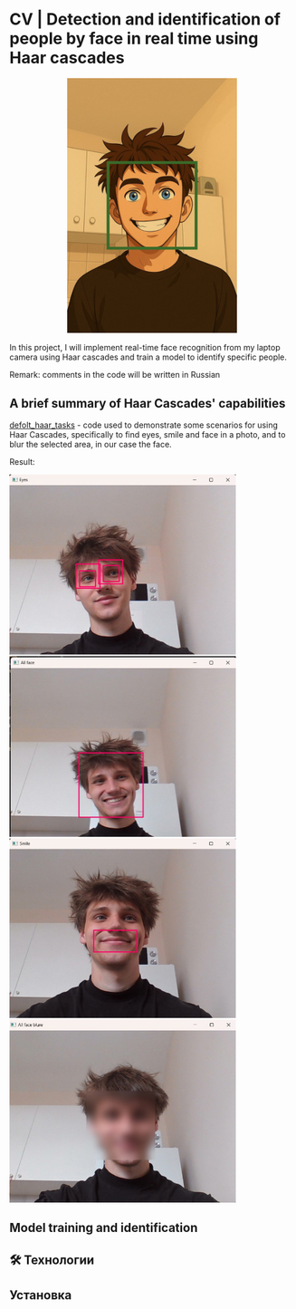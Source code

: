 # CV | Detection and identification of people by face in real time using Haar cascades

<p align="center">
  <img src="images_to_report\logo.jpeg" width="300">
</p>

In this project, I will implement real-time face recognition from my laptop camera using Haar cascades and train a model to identify specific people.

Remark: comments in the code will be written in Russian

## A brief summary of Haar Cascades' capabilities
[defolt_haar_tasks](defolt_haar_tasks.py) - code used to demonstrate some scenarios for using Haar Cascades, specifically to find eyes, smile and face in a photo, and to blur the selected area, in our case the face.

Result:

<img src="images_to_report\eyes.jpg" width="400">
<img src="images_to_report\face.jpg" width="400">
<img src="images_to_report\smile.jpg" width="400">
<img src="images_to_report\blure.jpg" width="400">


## Model training and identification

## 🛠️ Технологии


## Установка
